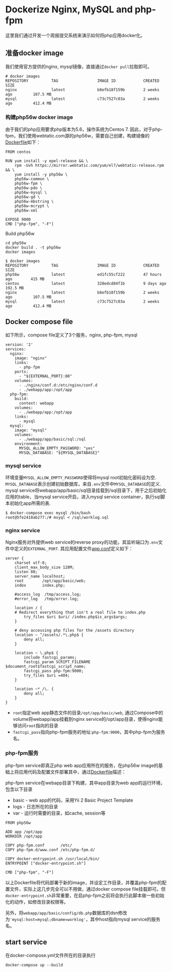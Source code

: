 # Dockerize Nginx, MySQL and php-fpm

这里我们通过开发一个周报提交系统来演示如何将php应用docker化。

## 准备docker image

我们使用官方提供的nginx, mysql镜像，直接通过`docker pull`拉取即可。

```
# docker images
REPOSITORY          TAG                 IMAGE ID            CREATED             SIZE
nginx               latest              b8efb18f159b        2 weeks ago         107.5 MB
mysql               latest              c73c7527c03a        2 weeks ago         412.4 MB
```

### 构建php56w docker image

由于我们的php应用要求php版本为5.6，操作系统为Centos 7. 因此，对于php-fpm，我们使用webtatic.com源的php56w，需要自己创建，构建镜像的[Dockerfile](php56w/Dockerfile)如下：

```
FROM centos

RUN yum install -y epel-release && \
    rpm -Uvh https://mirror.webtatic.com/yum/el7/webtatic-release.rpm && \
    yum install -y php56w \
    php56w-common \
    php56w-fpm \
    php56w-pdo \
    php56w-mysql \
    php56w-gd \
    php56w-mbstring \
    php56w-mcrypt \
    php56w-xml

EXPOSE 9000
CMD ["php-fpm", "-F"]
```

Build php56w

    cd php56w
    docker build . -t php56w
    docker images

    $ docker images
    REPOSITORY          TAG                 IMAGE ID            CREATED             SIZE
    php56w              latest              ed1fc55cf222        47 hours ago        415 MB
    centos              latest              328edcd84f1b        9 days ago          192.5 MB
    nginx               latest              b8efb18f159b        2 weeks ago         107.5 MB
    mysql               latest              c73c7527c03a        2 weeks ago         412.4 MB


## Docker compose file

如下所示，compose file定义了3个服务，nginx, php-fpm, mysql

```
version: '2'
services:
  nginx:
    image: "nginx"
    links:
      - php-fpm
    ports:
      - "${EXTERNAL_PORT}:80"
    volumes:
      - ./nginx/conf.d:/etc/nginx/conf.d
      - ./webapp/app:/opt/app
  php-fpm:
    build:
      context: webapp
    volumes:
      - ./webapp/app:/opt/app
    links:
      - mysql
  mysql:
    image: "mysql"
    volumes:
      - ./webapp/app/basic/sql:/sql
    environment:
      MYSQL_ALLOW_EMPTY_PASSWORD: "yes"
      MYSQL_DATABASE: "${MYSQL_DATABASE}"
```


### mysql service

环境变量`MYSQL_ALLOW_EMPTY_PASSWORD`使得将mysql root初始化密码设为空.  `MYSQL_DATABASE`表示创建初始数据库，来自`.env`文件中`MYSQL_DATABASE`的定义. mysql service将webapp/app/basic/sql目录挂载到/sql目录下，用于之后初始化应用的table，当mysql service开启，进入mysql service container，执行sql脚本初始化app所需的表.

    $ docker-compose exec mysql /bin/bash
    root@5fe2418ab277:/# msyql < /sql/worklog.sql

### nginx service

Nginx服务对外提供web service的reverse proxy的功能，其监听端口为`.env`文件中定义的`EXTERNAL_PORT`. 其应用配置文件[app.conf](nginx/conf.d/app.conf)定义如下：
```
server {
    charset utf-8;
    client_max_body_size 128M;
    listen 80;
    server_name localhost;
    root        /opt/app/basic/web;
    index       index.php;

    #access_log  /tmp/access.log;
    #error_log   /tmp/error.log;

    location / {
    # Redirect everything that isn't a real file to index.php
        try_files $uri $uri/ /index.php$is_args$args;
    }

    # deny accessing php files for the /assets directory
    location ~ ^/assets/.*\.php$ {
        deny all;
    }

    location ~ \.php$ {
        include fastcgi_params;
        fastcgi_param SCRIPT_FILENAME $document_root$fastcgi_script_name;
        fastcgi_pass php-fpm:9000;
        try_files $uri =404;
    }

    location ~* /\. {
        deny all;
    }
}
```

* `root`指定web app静态文件的目录`/opt/app/basic/web`, 通过Compose中的volume将webapp/app挂截到nginx service的/opt/app目录，使得nginx能够访问`root`指向的目录
* `fastcgi_pass`指向php-fpm服务的地址:`php-fpm:9000`，其中php-fpm为服务名。

### php-fpm服务

php-fpm service即真正php web app应用所在的服务，在php56w image的基础上将应用代码及配置文件部署其中，通过[Dockerfile](webapp/Dockerfile)描述：

php-fpm service在webapp目录下构建，其中app目录为web app的运行环境，包含以下目录

* basic - web app的代码，采用Yii 2 Basic Project Template
* logs - 日志所在的目录
* var - 运行时需要的目录，如cache, session等

```
FROM php56w

ADD app /opt/app
WORKDIR /opt/app

COPY php-fpm.conf       /etc/
COPY php-fpm.d/www.conf /etc/php-fpm.d/

COPY docker-entrypoint.sh /usr/local/bin/
ENTRYPOINT ["docker-entrypoint.sh"]

CMD ["php-fpm", "-F"]
```

以上Dockerfile将代码部署于新的image，并设定工作目录，并覆盖php-fpm的配置文件，实际上这几步完全可以不用做，通过docker compose file挂载即可。但`docker-entrypoint.sh`非常重要，在启php-fpm之前将会执行此脚本做一些初始化的动作，如修改目录权限等。

另外，将`webapp/app/basic/config/db.php`数据库的dsn修改为`'mysql:host=mysql;dbname=worklog'`，其中host指向mysql service的服务名。


## start service

在docker-compose.yml文件所在的目录执行

    docker-compose up --build
